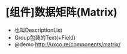 # [组件]数据矩阵(Matrix)

- 也叫DescriptionList
- Group包装的Text(+Field)
- @demo http://uxco.re/components/matrix/